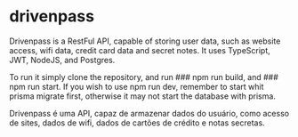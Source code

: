 # drivenpass
Drivenpass is a RestFul API, capable of storing user data, such as website access, wifi data, credit card data and secret notes. It uses TypeScript, JWT, NodeJS, and Postgres.

To run it simply clone the repository, and run ### npm run build, and ### npm run start. If you wish to use npm run dev, remember to start whit prisma migrate first, otherwise it may not start the database with prisma.


Drivenpass é uma API, capaz de armazenar dados do usuário, como acesso de sites, dados de wifi, dados de cartões de crédito e notas secretas.
